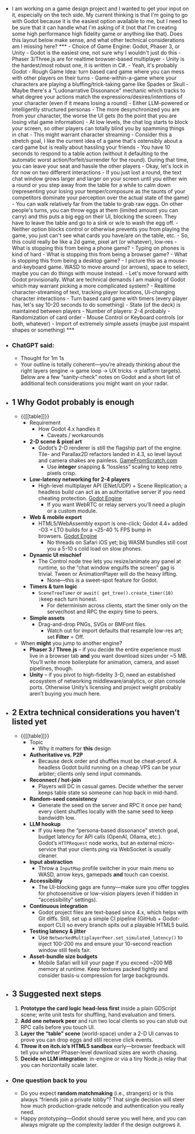 - I am working on a game design project and I wanted to get your input on it, especially on the tech side. My current thinking is that I'm going to go with Godot because it is the easiest option available to me, but I need to be sure that it can handle what I'm asking of it (not that I'm creating some high performance high fidelity game or anything like that). Does this layout below make sense, and what other technical considerations am I missing here? *** - Choice of Game Engine: Godot, Phaser 3, or Unity - Godot is the easiest one, not sure why I wouldn't just do this - Phaser 3/Three.js are for realtime browser-based multiplayer - Unity is the hardest/most robust one, it is written in C#. - Yeah, it's probably Godot - Rough Game Idea: turn based card game where you can mess with other players on their turns - Game-within-a-game where your characters are playing a bluffing/trick-taking game like Spades or Skull - Maybe there's a "Ludonarrative Dissonance" mechanic which tracks to what degree your actions match the expressions/desires/intentions of your character (even if it means losing a round) - Either LLM-powered or intelligently structured personas - The more desynchronized you are from your character, the worse the UI gets (to the point that you are losing vital game information) - At low levels, the chat log starts to block your screen, so other players can totally blind you by spamming things in chat - This might warrant character streaming - Consider this a stretch goal, I like the current idea of a game that's ostensibly about a card game but is really about hassling your friends - You have 10 seconds to respond to a table action (without it defaulting to the automatic worst action/forfeit/surrender for the round). During that time, you can leave your seat and hassle the other players - Okay, let's lock in for now on two different interactions - If you just lost a round, the text chat window grows larger and larger on your screen until you either win a round or you step away from the table for a while to calm down (representing your losing your temper/composure as the taunts of your competitors dominate your perception over the actual state of the game) - You can walk relatively far from the table to grab raw eggs. On other people's turns, you can throw eggs at them (limited amount you can carry) and this puts a big egg on their UI, blocking the screen. They have to leave the table and go to a sink or w/e to wash the egg off. - Neither option blocks control or otherwise prevents you from playing the game, you just can't see what cards you have/are on the table, etc. - So, this could really be like a 2d game, pixel art (or whatever), low-res - What is stopping this from being a phone game? - Typing on phones is kind of hard - What is stopping this from being a browser game? - What is stopping this from being a desktop game? - I picture this as a mouse-and-keyboard game. WASD to move around (or arrows), space to select, maybe you can do things with mouse instead. - Let's move forward with Godot provisionally. What are technical demands I am making of Godot which may warrant picking a more complicated system? - Realtime character-streaming of text, tracking player locations, UI-changing character interactions - Turn based card game with timers (every player has, let's say 10-20 seconds to do something) - State (of the deck) is maintained between players - Number of players: 2-4 probably - Randomization of card order - Mouse Control or Keyboard controls (or both, whatever) - Import of extremely simple assets (maybe just mspaint shapes or something) ***
- ### ChatGPT said:
    - Thought for 1m 1s
    - Your outline is totally coherent—you’re already thinking about the right layers (engine → game loop → UX tricks → platform targets). Below are a few “sanity-check” notes on Godot and a short list of additional tech considerations you might want on your radar.
- ## 1 Why Godot probably __is__ enough
    - {{[[table]]}}
        - Requirement
            - How Godot 4.x handles it
                - Caveats / workarounds
        - **2-D scene & pixel art**
            - Godot’s 2-D renderer is still the flagship part of the engine. Tile- and Parallax2D refactors landed in 4.3, so level layout and camera shakes are painless. [GameFromScratch.com](https://gamefromscratch.com/godot-4-3-best-new-features/?utm_source=chatgpt.com)
                - Use __integer__ snapping & “lossless” scaling to keep retro pixels crisp.
        - **Low-latency networking for 2-4 players**
            - High-level multiplayer API (ENet/UDP) + Scene Replication; a headless build can act as an authoritative server if you need cheating protection. [Godot Engine](https://godotengine.org/article/multiplayer-changes-godot-4-0-report-4/?utm_source=chatgpt.com)
                - If you want WebRTC or relay servers you’ll need a plugin or a custom module.
        - **Web & mobile export**
            - HTML5/WebAssembly export is one-click; Godot 4.4+ added -O3 + LTO builds for a ~25-40 % FPS bump in browsers. [Godot Engine](https://godotengine.org/article/upcoming-serious-web-performance-boost/?utm_source=chatgpt.com)
                - No threads on Safari iOS yet; big WASM bundles still cost you a 5-10 s cold load on slow phones.
        - **Dynamic UI mischief**
            - The Control node tree lets you resize/animate any panel at runtime, so the “chat window engulfs the screen” gag is trivial. Tween or AnimationPlayer will do the heavy lifting.
                - None—this is a sweet-spot feature for Godot.
        - **Timers & turn logic**
            - `SceneTreeTimer` or `await( get_tree().create_timer(10) )`keep each turn honest.
                - For determinism across clients, start the timer only on the server/host and RPC the expiry time to peers.
        - **Simple assets**
            - Drag-and-drop PNGs, SVGs or BMFont files.
                - Watch out for import defaults that resample low-res art; set __Filter__ = Off.
    - When __might__ you jump to another engine?
        - **Phaser 3 / Three.js** – if you decide the entire experience must live in a browser tab **and** you want download sizes under ~5 MB. You’ll write more boilerplate for animation, camera, and asset pipelines, though.
        - **Unity** – if you pivot to high-fidelity 3-D, need an established ecosystem of networking middleware/analytics, or plan console ports. Otherwise Unity’s licensing and project weight probably aren’t buying you much here.
- ## 2 Extra technical considerations you haven’t listed yet
    - {{[[table]]}}
        - Topic
            - Why it matters for __this__ design
        - **Authoritative vs. P2P**
            - Because deck order and shuffles must be cheat-proof. A headless Godot build running on a cheap VPS can be your arbiter; clients only send input commands.
        - **Reconnect / hot-join**
            - Players will DC in casual games. Decide whether the server keeps table state so someone can hop back in mid-hand.
        - **Random-seed consistency**
            - Generate the seed on the server and RPC it once per hand; every client shuffles locally with the same seed to keep bandwidth low.
        - **LLM hookup**
            - If you keep the “persona-based dissonance” stretch goal, budget latency for API calls (OpenAI, Ollama, etc.). Godot’s `HTTPRequest` node works, but an external micro-service that your clients ping via WebSocket is usually cleaner.
        - **Input abstraction**
            - Throw a `InputMap` profile switcher in your main menu so WASD, arrow keys, gamepads __and__ touch can coexist.
        - **Accessibility**
            - The UI-blocking gags are funny—make sure you offer toggles for photosensitive or low-vision players (even if hidden in “accessibility” settings).
        - **Continuous integration**
            - Godot project files are text-based since 4.x, which helps with Git diffs. Still, set up a simple CI pipeline (GitHub + Godot-export CLI) so every branch spits out a playable HTML5 build.
        - **Testing latency & jitter**
            - Use `NetworkedMultiplayerPeer.set_simulated_latency()` to inject 100-200 ms and ensure your 10-second reaction window still feels fair.
        - **Asset-bundle size budgets**
            - Mobile Safari will kill your page if you exceed ~200 MB memory at runtime. Keep textures packed tightly and consider basis-u compression for large backgrounds.
- ## 3 Suggested next steps
    1. **Prototype the card logic head-less first** inside a plain GDScript scene; write unit tests for shuffling, hand evaluation and timers.
    2. **Add one network peer** and run two local clients so you can stub out RPC calls before you touch UI.
    3. **Layer the “table” scene** (world-space) under a 2-D UI canvas to prove you can drop eggs and still receive click events.
    4. **Throw it on itch.io’s HTML5 sandbox** early—browser feedback will tell you whether Phaser-level download sizes are worth chasing.
    5. **Decide on LLM integration**: in-engine or via a tiny Node.js relay that you can horizontally scale later.
- ### One question back to you
    - Do you expect __random matchmaking__ (i.e., strangers) or is this always “friends join a private lobby”? That single decision will steer how much production-grade netcode and authentication you really need.
    - Happy prototyping—Godot should serve you well here, and you can always migrate up the complexity ladder if the design outgrows it.
